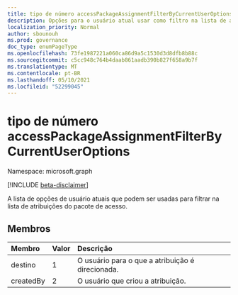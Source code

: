 ```yaml
---
title: tipo de número accessPackageAssignmentFilterByCurrentUserOptions
description: Opções para o usuário atual usar como filtro na lista de atribuições do pacote de acesso.
localization_priority: Normal
author: sbounouh
ms.prod: governance
doc_type: enumPageType
ms.openlocfilehash: 73fe1987221a060ca86d9a5c1530d3d8dfb8b88c
ms.sourcegitcommit: c5cc948c764b4daab861aadb390b827f658a9b7f
ms.translationtype: MT
ms.contentlocale: pt-BR
ms.lasthandoff: 05/10/2021
ms.locfileid: "52299045"
---
```

# <a name="accesspackageassignmentfilterbycurrentuseroptions-enum-type"></a>tipo de número accessPackageAssignmentFilterByCurrentUserOptions

Namespace: microsoft.graph

[!INCLUDE [beta-disclaimer](../../includes/beta-disclaimer.md)]

A lista de opções de usuário atuais que podem ser usadas para filtrar na lista de atribuições do pacote de acesso.

## <a name="members"></a>Membros
|Membro|Valor|Descrição|
|:---|:---|:---|
|destino|1|O usuário para o que a atribuição é direcionada.|
|createdBy|2|O usuário que criou a atribuição.|
